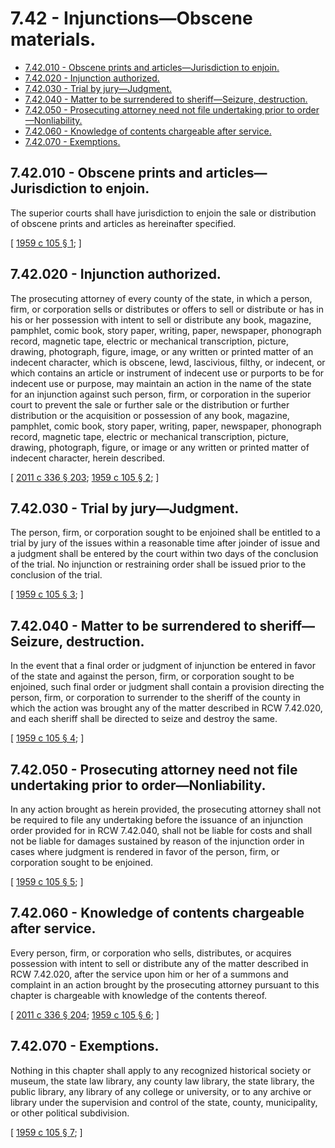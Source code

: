 # 7.42 - Injunctions—Obscene materials.
* [7.42.010 - Obscene prints and articles—Jurisdiction to enjoin.](#742010---obscene-prints-and-articlesjurisdiction-to-enjoin)
* [7.42.020 - Injunction authorized.](#742020---injunction-authorized)
* [7.42.030 - Trial by jury—Judgment.](#742030---trial-by-juryjudgment)
* [7.42.040 - Matter to be surrendered to sheriff—Seizure, destruction.](#742040---matter-to-be-surrendered-to-sheriffseizure-destruction)
* [7.42.050 - Prosecuting attorney need not file undertaking prior to order—Nonliability.](#742050---prosecuting-attorney-need-not-file-undertaking-prior-to-ordernonliability)
* [7.42.060 - Knowledge of contents chargeable after service.](#742060---knowledge-of-contents-chargeable-after-service)
* [7.42.070 - Exemptions.](#742070---exemptions)
## 7.42.010 - Obscene prints and articles—Jurisdiction to enjoin.
The superior courts shall have jurisdiction to enjoin the sale or distribution of obscene prints and articles as hereinafter specified.

\[ [1959 c 105 § 1](https://leg.wa.gov/CodeReviser/documents/sessionlaw/1959c105.pdf?cite=1959%20c%20105%20§%201); \]

## 7.42.020 - Injunction authorized.
The prosecuting attorney of every county of the state, in which a person, firm, or corporation sells or distributes or offers to sell or distribute or has in his or her possession with intent to sell or distribute any book, magazine, pamphlet, comic book, story paper, writing, paper, newspaper, phonograph record, magnetic tape, electric or mechanical transcription, picture, drawing, photograph, figure, image, or any written or printed matter of an indecent character, which is obscene, lewd, lascivious, filthy, or indecent, or which contains an article or instrument of indecent use or purports to be for indecent use or purpose, may maintain an action in the name of the state for an injunction against such person, firm, or corporation in the superior court to prevent the sale or further sale or the distribution or further distribution or the acquisition or possession of any book, magazine, pamphlet, comic book, story paper, writing, paper, newspaper, phonograph record, magnetic tape, electric or mechanical transcription, picture, drawing, photograph, figure, or image or any written or printed matter of indecent character, herein described.

\[ [2011 c 336 § 203](https://lawfilesext.leg.wa.gov/biennium/2011-12/Pdf/Bills/Session%20Laws/Senate/5045.SL.pdf?cite=2011%20c%20336%20§%20203); [1959 c 105 § 2](https://leg.wa.gov/CodeReviser/documents/sessionlaw/1959c105.pdf?cite=1959%20c%20105%20§%202); \]

## 7.42.030 - Trial by jury—Judgment.
The person, firm, or corporation sought to be enjoined shall be entitled to a trial by jury of the issues within a reasonable time after joinder of issue and a judgment shall be entered by the court within two days of the conclusion of the trial. No injunction or restraining order shall be issued prior to the conclusion of the trial.

\[ [1959 c 105 § 3](https://leg.wa.gov/CodeReviser/documents/sessionlaw/1959c105.pdf?cite=1959%20c%20105%20§%203); \]

## 7.42.040 - Matter to be surrendered to sheriff—Seizure, destruction.
In the event that a final order or judgment of injunction be entered in favor of the state and against the person, firm, or corporation sought to be enjoined, such final order or judgment shall contain a provision directing the person, firm, or corporation to surrender to the sheriff of the county in which the action was brought any of the matter described in RCW 7.42.020, and each sheriff shall be directed to seize and destroy the same.

\[ [1959 c 105 § 4](https://leg.wa.gov/CodeReviser/documents/sessionlaw/1959c105.pdf?cite=1959%20c%20105%20§%204); \]

## 7.42.050 - Prosecuting attorney need not file undertaking prior to order—Nonliability.
In any action brought as herein provided, the prosecuting attorney shall not be required to file any undertaking before the issuance of an injunction order provided for in RCW 7.42.040, shall not be liable for costs and shall not be liable for damages sustained by reason of the injunction order in cases where judgment is rendered in favor of the person, firm, or corporation sought to be enjoined.

\[ [1959 c 105 § 5](https://leg.wa.gov/CodeReviser/documents/sessionlaw/1959c105.pdf?cite=1959%20c%20105%20§%205); \]

## 7.42.060 - Knowledge of contents chargeable after service.
Every person, firm, or corporation who sells, distributes, or acquires possession with intent to sell or distribute any of the matter described in RCW 7.42.020, after the service upon him or her of a summons and complaint in an action brought by the prosecuting attorney pursuant to this chapter is chargeable with knowledge of the contents thereof.

\[ [2011 c 336 § 204](https://lawfilesext.leg.wa.gov/biennium/2011-12/Pdf/Bills/Session%20Laws/Senate/5045.SL.pdf?cite=2011%20c%20336%20§%20204); [1959 c 105 § 6](https://leg.wa.gov/CodeReviser/documents/sessionlaw/1959c105.pdf?cite=1959%20c%20105%20§%206); \]

## 7.42.070 - Exemptions.
Nothing in this chapter shall apply to any recognized historical society or museum, the state law library, any county law library, the state library, the public library, any library of any college or university, or to any archive or library under the supervision and control of the state, county, municipality, or other political subdivision.

\[ [1959 c 105 § 7](https://leg.wa.gov/CodeReviser/documents/sessionlaw/1959c105.pdf?cite=1959%20c%20105%20§%207); \]

